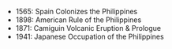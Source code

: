 - 1565: Spain Colonizes the Philippines
- 1898: American Rule of the Philippines
- 1871: Camiguin Volcanic Eruption & Prologue
- 1941: Japanese Occupation of the Philippines